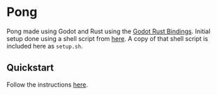 # Pong

Pong made using Godot and Rust using the [Godot Rust Bindings](https://github.com/GodotNativeTools/godot-rust). Initial setup done using a shell script from [here](https://gitlab.com/ardawan-opensource/gdnative-rust-setup). A copy of that shell script is included here as `setup.sh`.

## Quickstart

Follow the instructions
[here](https://medium.com/@recallsingularity/gorgeous-godot-games-in-rust-1867c56045e6).

